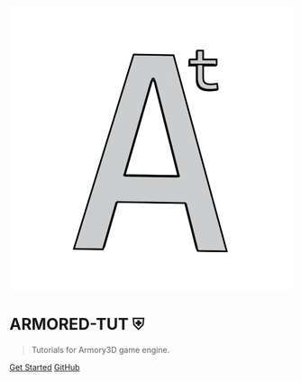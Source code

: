 ![](docassets/logo.png ':size=200')

# ARMORED-TUT ⛨

> Tutorials for Armory3D game engine.

[Get Started](docs/Getting_Started/Introduction.md)
[GitHub](https://github.com/BlackGoku36/armory-tutorials)